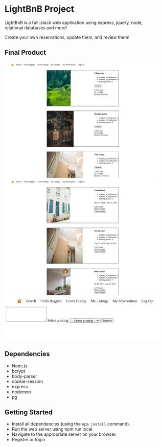 # LightBnB Project

LightBnB is a full-stack web application using express, jquery, node, relational databases and more!

Create your own reservations, update them, and review them!



## Final Product

!["Screenshot of home"](https://raw.githubusercontent.com/KelseyErickson/LightBnB/master/docs/lightbnbhome.png)
!["Screenshot of Home Page"](https://raw.githubusercontent.com/KelseyErickson/LightBnB/master/docs/lightbnbReservations.png)
!["Screenshot of Reservations Page"](https://raw.githubusercontent.com/KelseyErickson/LightBnB/master/docs/lightbnbratingspage.png)

## Dependencies

- Node.js
- bcrypt
- body-parser
- cookie-session
- express
- nodemon
- pg

## Getting Started

- Install all dependencies (using the `npm install` command).
- Run the web server using npm run local.
- Navigate to the appropriate server on your browser.
- Register or login